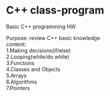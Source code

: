 # C++ class-program
Basic C++ programming HW

Purpose: review C++ basic knowledge  
content:  
1.Making decisions(if/else)  
2.Looping(while/do while)  
3.Functions  
4.Classes and Objects  
5.Arrays  
6.Algorithms  
7.Pointers  
